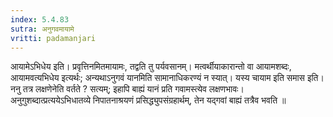```yaml
---
index: 5.4.83
sutra: अनुगवमायामे
vritti: padamanjari
---
```


 आयामेऽभिधेय इति। प्रवृत्तिनमितमायामः, तद्वति तु पर्यवसानम्। मत्वर्थीयाकारान्तो वा आयामशब्दः, आयामवत्यभिधेय इत्यर्थः; अन्यथाऽनुगवं यानमिति सामानाधिकरण्यं न स्यात्। यस्य चायाम इति समास इति। ननु तत्र लक्षणेनेति वर्तते ? सत्यम्; इहापि बाह्यं यानं प्रति गवामस्त्येव लक्षणभावः। अनुगुशब्दात्प्रत्ययेऽभिधातव्ये निपातनाश्रयणं प्रसिद्ध्युपसंग्रहार्थम्, तेन यद्गवां बाह्यं तत्रैव भवति ॥